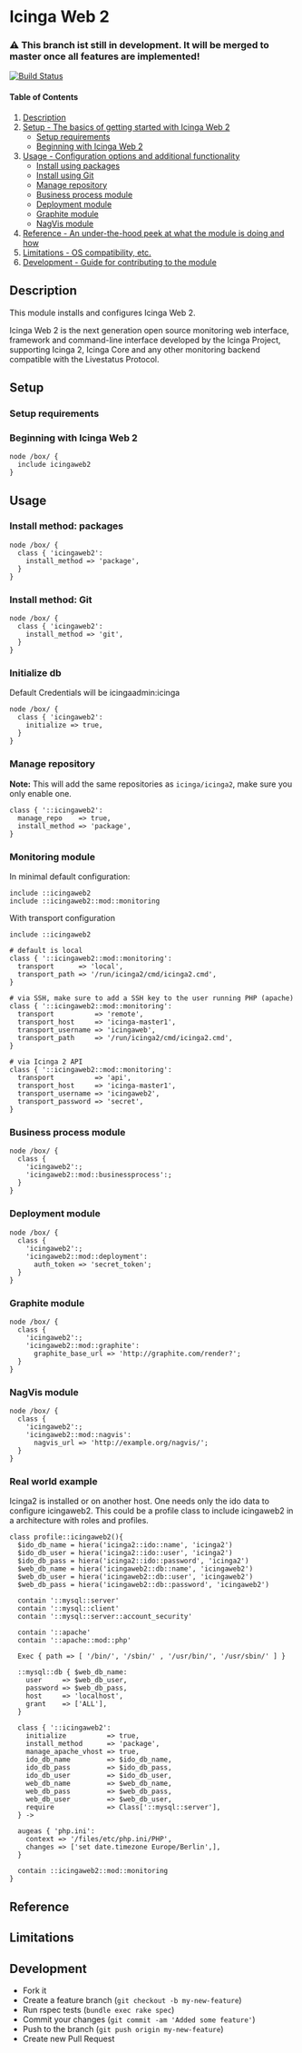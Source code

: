 # Icinga Web 2

### :warning: This branch ist still in development. It will be merged to master once all features are implemented!

[![Build Status](https://travis-ci.org/Icinga/puppet-icingaweb2.png?branch=v2)](https://travis-ci.org/Icinga/puppet-icingaweb2)

#### Table of Contents

1. [Description](#description)
2. [Setup - The basics of getting started with Icinga Web 2](#setup)
    * [Setup requirements](#setup-requirements)
    * [Beginning with Icinga Web 2](#beginning-with-icinga-web-2)
3. [Usage - Configuration options and additional functionality](#usage)
    * [Install using packages](#install-using-packages)
    * [Install using Git](#install-using-git)
    * [Manage repository](#manage-repository)
    * [Business process module](#business-process-module)
    * [Deployment module](#deployment-module)
    * [Graphite module](#graphite-module)
    * [NagVis module](#nagvis-module)
4. [Reference - An under-the-hood peek at what the module is doing and how](#reference)
5. [Limitations - OS compatibility, etc.](#limitations)
6. [Development - Guide for contributing to the module](#development)

## Description

This module installs and configures Icinga Web 2.

Icinga Web 2 is the next generation open source monitoring web interface, framework and command-line interface developed by the Icinga Project, supporting Icinga 2, Icinga Core and any other monitoring backend compatible with the Livestatus Protocol.

## Setup

### Setup requirements

### Beginning with Icinga Web 2

    node /box/ {
      include icingaweb2
    }

## Usage

### Install method: packages

    node /box/ {
      class { 'icingaweb2':
        install_method => 'package',
      }
    }

### Install method: Git

    node /box/ {
      class { 'icingaweb2':
        install_method => 'git',
      }
    }

### Initialize db

Default Credentials will be icingaadmin:icinga

    node /box/ {
      class { 'icingaweb2':
        initialize => true,
      }
    }

### Manage repository

**Note:** This will add the same repositories as `icinga/icinga2`, make sure you only enable one.

``` puppet
class { '::icingaweb2':
  manage_repo    => true,
  install_method => 'package',
}
```

### Monitoring module

In minimal default configuration:

``` puppet
include ::icingaweb2
include ::icingaweb2::mod::monitoring
```

With transport configuration

``` puppet
include ::icingaweb2

# default is local
class { '::icingaweb2::mod::monitoring':
  transport      => 'local',
  transport_path => '/run/icinga2/cmd/icinga2.cmd',
}

# via SSH, make sure to add a SSH key to the user running PHP (apache)
class { '::icingaweb2::mod::monitoring':
  transport          => 'remote',
  transport_host     => 'icinga-master1',
  transport_username => 'icingaweb',
  transport_path     => '/run/icinga2/cmd/icinga2.cmd',
}

# via Icinga 2 API
class { '::icingaweb2::mod::monitoring':
  transport          => 'api',
  transport_host     => 'icinga-master1',
  transport_username => 'icingaweb2',
  transport_password => 'secret',
}
```

### Business process module

    node /box/ {
      class {
        'icingaweb2':;
        'icingaweb2::mod::businessprocess':;
      }
    }

### Deployment module

    node /box/ {
      class {
        'icingaweb2':;
        'icingaweb2::mod::deployment':
          auth_token => 'secret_token';
      }
    }

### Graphite module

    node /box/ {
      class {
        'icingaweb2':;
        'icingaweb2::mod::graphite':
          graphite_base_url => 'http://graphite.com/render?';
      }
    }

### NagVis module

    node /box/ {
      class {
        'icingaweb2':;
        'icingaweb2::mod::nagvis':
          nagvis_url => 'http://example.org/nagvis/';
      }
    }

### Real world example

Icinga2 is installed or on another host. One needs only the ido data to configure icingaweb2.
This could be a profile class to include icingaweb2 in a architecture with roles and profiles.

    class profile::icingaweb2(){
      $ido_db_name = hiera('icinga2::ido::name', 'icinga2')
      $ido_db_user = hiera('icinga2::ido::user', 'icinga2')
      $ido_db_pass = hiera('icinga2::ido::password', 'icinga2')
      $web_db_name = hiera('icingaweb2::db::name', 'icingaweb2')
      $web_db_user = hiera('icingaweb2::db::user', 'icingaweb2')
      $web_db_pass = hiera('icingaweb2::db::password', 'icingaweb2')

      contain '::mysql::server'
      contain '::mysql::client'
      contain '::mysql::server::account_security'

      contain '::apache'
      contain '::apache::mod::php'

      Exec { path => [ '/bin/', '/sbin/' , '/usr/bin/', '/usr/sbin/' ] }

      ::mysql::db { $web_db_name:
        user     => $web_db_user,
        password => $web_db_pass,
        host     => 'localhost',
        grant    => ['ALL'],
      }

      class { '::icingaweb2':
        initialize          => true,
        install_method      => 'package',
        manage_apache_vhost => true,
        ido_db_name         => $ido_db_name,
        ido_db_pass         => $ido_db_pass,
        ido_db_user         => $ido_db_user,
        web_db_name         => $web_db_name,
        web_db_pass         => $web_db_pass,
        web_db_user         => $web_db_user,
        require             => Class['::mysql::server'],
      } ->

      augeas { 'php.ini':
        context => '/files/etc/php.ini/PHP',
        changes => ['set date.timezone Europe/Berlin',],
      }

      contain ::icingaweb2::mod::monitoring
    }

## Reference

## Limitations

## Development

* Fork it
* Create a feature branch (`git checkout -b my-new-feature`)
* Run rspec tests (`bundle exec rake spec`)
* Commit your changes (`git commit -am 'Added some feature'`)
* Push to the branch (`git push origin my-new-feature`)
* Create new Pull Request

